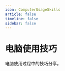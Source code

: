```yaml
---
icon: ComputerUsageSkills
article: false
timeline: false
sidebar: false
---
```


# 电脑使用技巧

电脑使用过程中的技巧分享。

<Catalog base='/ComputerUsageSkills/' level=1 />
